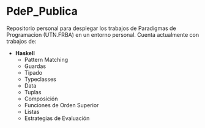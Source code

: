 # PdeP_Publica
Repositorio personal para desplegar los trabajos de Paradigmas de Programacion (UTN.FRBA) en un entorno personal. Cuenta actualmente con trabajos de:  
- **Haskell**
  - Pattern Matching
  - Guardas
  - Tipado
  - Typeclasses
  - Data
  - Tuplas
  - Composición
  - Funciones de Orden Superior
  - Listas
  - Estrategias de Evaluación
